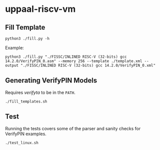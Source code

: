 # uppaal-riscv-vm

## Fill Template
```console
python3 ./fill.py -h
```

Example:
```console
python3 ./fill.py "./FISSC/INLINED RISC-V (32-bits) gcc 14.2.0/VerifyPIN_0.asm" --memory 256 --template ./template.xml --output "./FISSC/INLINED RISC-V (32-bits) gcc 14.2.0/VerifyPIN_0.xml"
```

## Generating VerifyPIN Models
Requires _verifyta_ to be in the ``PATH``.
```console
./fill_templates.sh
```

## Test
Running the tests covers some of the parser and sanity checks for VerifyPIN examples.
```console
./test_linux.sh
```